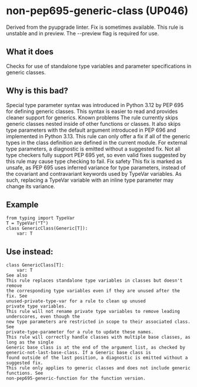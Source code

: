 # non-pep695-generic-class (UP046)
Derived from the pyupgrade linter.
Fix is sometimes available.
This rule is unstable and in preview. The --preview flag is required for use.
## What it does
Checks for use of standalone type variables and parameter specifications in generic classes.
## Why is this bad?
Special type parameter syntax was introduced in Python 3.12 by PEP 695 for defining generic
classes. This syntax is easier to read and provides cleaner support for generics.
Known problems
The rule currently skips generic classes nested inside of other functions or classes. It also
skips type parameters with the default argument introduced in PEP 696 and implemented in
Python 3.13.
This rule can only offer a fix if all of the generic types in the class definition are defined
in the current module. For external type parameters, a diagnostic is emitted without a suggested
fix.
Not all type checkers fully support PEP 695 yet, so even valid fixes suggested by this rule may
cause type checking to fail.
Fix safety
This fix is marked as unsafe, as PEP 695 uses inferred variance for type parameters, instead
of the covariant and contravariant keywords used by TypeVar variables. As such, replacing
a TypeVar variable with an inline type parameter may change its variance.
## Example
```
from typing import TypeVar
T = TypeVar("T")
class GenericClass(Generic[T]):
    var: T
```
## Use instead:
```
class GenericClass[T]:
    var: T
See also
This rule replaces standalone type variables in classes but doesn't remove
the corresponding type variables even if they are unused after the fix. See
unused-private-type-var for a rule to clean up unused
private type variables.
This rule will not rename private type variables to remove leading underscores, even though the
new type parameters are restricted in scope to their associated class. See
private-type-parameter for a rule to update these names.
This rule will correctly handle classes with multiple base classes, as long as the single
Generic base class is at the end of the argument list, as checked by
generic-not-last-base-class. If a Generic base class is
found outside of the last position, a diagnostic is emitted without a suggested fix.
This rule only applies to generic classes and does not include generic functions. See
non-pep695-generic-function for the function version.
```
